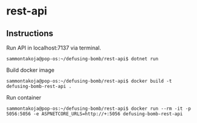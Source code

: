 # rest-api

## Instructions

Run API in localhost:7137 via terminal.

    sammontakoja@pop-os:~/defusing-bomb/rest-api$ dotnet run
    
Build docker image

    sammontakoja@pop-os:~/defusing-bomb/rest-api$ docker build -t defusing-bomb-rest-api .
    
Run container

    sammontakoja@pop-os:~/defusing-bomb/rest-api$ docker run --rm -it -p 5056:5056 -e ASPNETCORE_URLS=http://+:5056 defusing-bomb-rest-api
 


